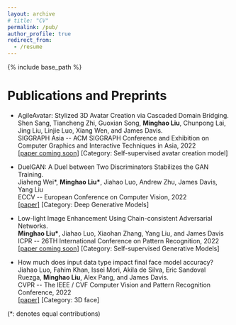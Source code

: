 ```yaml
---
layout: archive
# title: "CV"
permalink: /pub/
author_profile: true
redirect_from:
  - /resume
---
```





{% include base_path %}

Publications and Preprints 
======

<!-- **GANs** -->
* AgileAvatar: Stylized 3D Avatar Creation via Cascaded Domain Bridging. \
Shen Sang, Tiancheng Zhi, Guoxian Song, **Minghao Liu**, Chunpong Lai, Jing Liu, Linjie Luo, Xiang Wen, and James Davis.  \
SIGGRAPH Asia -- ACM SIGGRAPH Conference and Exhibition on Computer Graphics and Interactive Techniques in Asia, 2022 \
[[paper coming soon]]() [Category: Self-supervised avatar creation model]    

* DuelGAN: A Duel between Two Discriminators Stabilizes the GAN Training.            \
Jiaheng Wei\*, **Minghao Liu\***, Jiahao Luo, Andrew Zhu, James Davis, Yang Liu                \
ECCV -- European Conference on Computer Vision, 2022            
[[paper]](https://arxiv.org/abs/2101.07524) [Category: Deep Generative Models]            


* Low-light Image Enhancement Using Chain-consistent Adversarial Networks.            \
**Minghao Liu\***, Jiahao Luo, Xiaohan Zhang, Yang Liu, and James Davis \
ICPR -- 26TH International Conference on Pattern Recognition, 2022             \
[[paper coming soon]]() [Category: Self-supervised Generative Models]    

* How much does input data type impact final face model accuracy? 
Jiahao Luo, Fahim Khan, Issei Mori, Akila de Silva, Eric Sandoval Ruezga, **Minghao Liu**, Alex Pang, and James Davis.  \
CVPR -- The IEEE / CVF Computer Vision and Pattern Recognition Conference, 2022 \
[[paper]](https://openaccess.thecvf.com/content/CVPR2022/papers/Luo_How_Much_Does_Input_Data_Type_Impact_Final_Face_Model_CVPR_2022_paper.pdf) [Category: 3D face]            

(\*: denotes equal contributions)  
